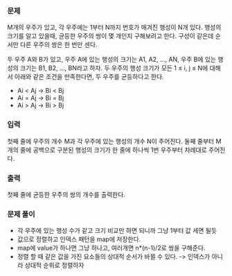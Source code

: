 ### 문제

M개의 우주가 있고, 각 우주에는 1부터 N까지 번호가 매겨진 행성이 N개 있다. 행성의 크기를 알고 있을때, 균등한 우주의 쌍이 몇 개인지 구해보려고 한다. 구성이 같은데 순서만 다른 우주의 쌍은 한 번만 센다.

두 우주 A와 B가 있고, 우주 A에 있는 행성의 크기는 A1, A2, ..., AN, 우주 B에 있는 행성의 크기는 B1, B2, ..., BN라고 하자. 두 우주의 행성 크기가 모든 1 ≤ i, j ≤ N에 대해서 아래와 같은 조건을 만족한다면, 두 우주를 균등하다고 한다.

- Ai < Aj → Bi < Bj
- Ai = Aj → Bi = Bj
- Ai > Aj → Bi > Bj

### 입력

첫째 줄에 우주의 개수 M과 각 우주에 있는 행성의 개수 N이 주어진다. 둘째 줄부터 M개의 줄에 공백으로 구분된 행성의 크기가 한 줄에 하나씩 1번 우주부터 차례대로 주어진다.

### 출력

첫째 줄에 균등한 우주의 쌍의 개수를 출력한다.

### 문제 풀이

- 각 우주에 있는 행성 수가 같고 크기 비교만 하면 되니까 그냥 1부터 값 세면 될듯
- 값으로 정렬하고 인덱스 패턴을 map에 저장한다.
- map에 value가 하나면 그냥 하나고, 여러개면 n\*(n-1)/2로 쌍을 구해준다.
- 정렬 할 때 같은 값을 가진 요소들의 상대적 순서가 바뀔 수 있다. -> 인덱스가 아니라 상대적 순위로 정렬하자
